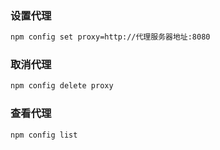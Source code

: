 ### 设置代理

```bash
npm config set proxy=http://代理服务器地址:8080
```

### 取消代理

```bash
npm config delete proxy
```

### 查看代理

```bash
npm config list
```

